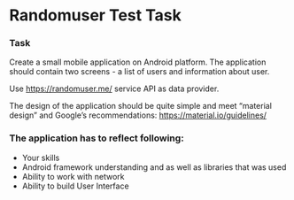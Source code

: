 # Randomuser Test Task

### Task
Create a small mobile application on Android platform. The application should contain two screens - a list of users and information about user.

Use https://randomuser.me/ service API as data provider.

The design of the application should be quite simple and meet “material design” and Google’s recommendations: https://material.io/guidelines/

### The application has to reflect following:
* Your skills
* Android framework understanding and as well as libraries that was used
* Ability to work with network
* Ability to build User Interface
